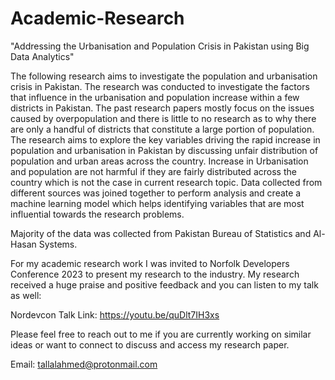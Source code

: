# Academic-Research

"Addressing the Urbanisation and Population Crisis in Pakistan using Big Data Analytics"

The following research aims to investigate the population and urbanisation crisis in Pakistan. The 
research was conducted to investigate the factors that influence in the urbanisation and population 
increase within a few districts in Pakistan. The past research papers mostly focus on the issues 
caused by overpopulation and there is little to no research as to why there are only a handful of 
districts that constitute a large portion of population. The research aims to explore the key 
variables driving the rapid increase in population and urbanisation in Pakistan by discussing 
unfair distribution of population and urban areas across the country. Increase in Urbanisation and 
population are not harmful if they are fairly distributed across the country which is not the case 
in current research topic. Data collected from different sources was joined together to perform 
analysis and create a machine learning model which helps identifying variables that are most 
influential towards the research problems. 

Majority of the data was collected from Pakistan Bureau of Statistics and Al-Hasan Systems. 

For my academic research work I was invited to Norfolk Developers Conference 2023 to present my research to the industry. My research received a huge praise and positive feedback and you can listen to my talk as well:

Nordevcon Talk Link: https://youtu.be/quDlt7IH3xs


Please feel free to reach out to me if you are currently working on similar ideas or want to connect to discuss and access my research paper. 

Email: tallalahmed@protonmail.com

